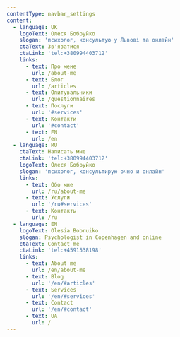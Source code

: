 ```yaml
---
contentType: navbar_settings
content:
  - language: UK
    logoText: Олеся Бобруйко
    slogan: 'психолог, консультую у Львові та онлайн'
    ctaText: Зв'язатися
    ctaLink: 'tel:+380994403712'
    links:
      - text: Про мене
        url: /about-me
      - text: Блог
        url: /articles
      - text: Опитувальники
        url: /questionnaires
      - text: Послуги
        url: '#services'
      - text: Контакти
        url: '#contact'
      - text: EN
        url: /en
  - language: RU
    ctaText: Написать мне
    ctaLink: 'tel:+380994403712'
    logoText: Олеся Бобруйко
    slogan: 'психолог, консультирую очно и онлайн'
    links:
      - text: Обо мне
        url: /ru/about-me
      - text: Услуги
        url: '/ru#services'
      - text: Контакты
        url: /ru
  - language: EN
    logoText: Olesia Bobruiko
    slogan: Psychologist in Copenhagen and online
    ctaText: Contact me
    ctaLink: 'tel:+4591538198'
    links:
      - text: About me
        url: /en/about-me
      - text: Blog
        url: '/en/#articles'
      - text: Services
        url: '/en/#services'
      - text: Contact
        url: '/en/#contact'
      - text: UA
        url: /
---
```


